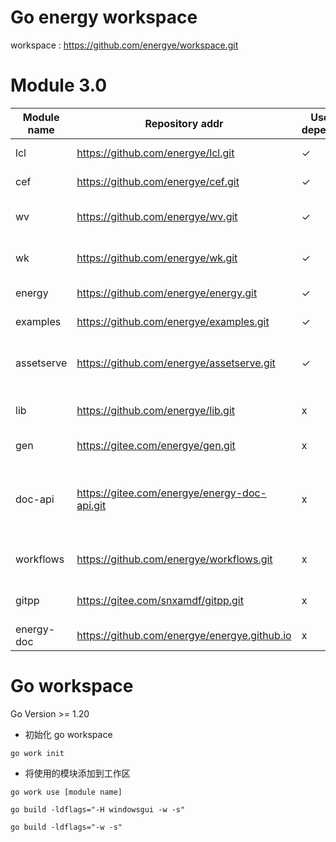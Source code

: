# Go energy workspace

workspace : https://github.com/energye/workspace.git

# Module 3.0

| Module name | Repository addr                              | Use depend | Desc                                                     | Type    |
|-------------|----------------------------------------------|------------|----------------------------------------------------------|---------|
| lcl         | https://github.com/energye/lcl.git           | ✓          | LCL basic library                                        | public  |
| cef         | https://github.com/energye/cef.git           | ✓          | CEF basic library                                        | public  |
| wv          | https://github.com/energye/wv.git            | ✓          | Webview2 basic library                                   | public  |
| wk          | https://github.com/energye/wk.git            | ✓          | Webkit basic library                                     | public  |
| energy      | https://github.com/energye/energy.git        | ✓          | Energy framework                                         | public  |
| examples    | https://github.com/energye/examples.git      | ✓          | All examples                                             | public  |
| assetserve  | https://github.com/energye/assetserve.git    | ✓          | Built-in http static resource service                    | public  |
| lib         | https://github.com/energye/lib.git           | x          | Binary dynamic link library                              | private |
| gen         | https://gitee.com/energye/gen.git            | x          | Code generation                                          | private |
| doc-api     | https://gitee.com/energye/energy-doc-api.git | x          | Server API, Website publishing and binary file reception | private |
| workflows   | https://github.com/energye/workflows.git     | x          | Workflows: Automatic publishing                          | private |
| gitpp       | https://gitee.com/snxamdf/gitpp.git          | x          | Git auto pull push cmd                                   | public  |
| energy-doc  | https://github.com/energye/energye.github.io | x          | Energy DOC                                               | public  |


# Go workspace 

Go Version >= 1.20

- 初始化 go workspace

`go work init`

- 将使用的模块添加到工作区

`go work use [module name]`

`go build -ldflags="-H windowsgui -w -s"`

`go build -ldflags="-w -s"`
